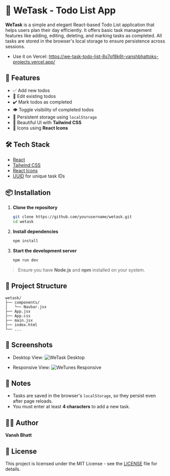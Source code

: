 # 📝 WeTask - Todo List App

**WeTask** is a simple and elegant React-based Todo List application that helps users plan their day efficiently. It offers basic task management features like adding, editing, deleting, and marking tasks as completed. All tasks are stored in the browser's local storage to ensure persistence across sessions.

- Use it on Vercel: https://we-task-todo-list-8s7of8k6t-vanshbhattoks-projects.vercel.app/

## 🚀 Features

- ✅ Add new todos
- 📝 Edit existing todos
- ✔️ Mark todos as completed
- 👁️ Toggle visibility of completed todos
- 💾 Persistent storage using `localStorage`
- 💅 Beautiful UI with **Tailwind CSS**
- 🎨 Icons using **React Icons**

## 🛠️ Tech Stack

- [React](https://reactjs.org/)
- [Tailwind CSS](https://tailwindcss.com/)
- [React Icons](https://react-icons.github.io/react-icons/)
- [UUID](https://www.npmjs.com/package/uuid) for unique task IDs

## 📦 Installation

1. **Clone the repository**
   ```bash
   git clone https://github.com/yourusername/wetask.git
   cd wetask
   ```

2. **Install dependencies**
   ```bash
   npm install
   ```

3. **Start the development server**
   ```bash
   npm run dev
   ```

> Ensure you have **Node.js** and **npm** installed on your system.

## 📁 Project Structure

```
wetask/
├── components/
│   └── Navbar.jsx
├── App.jsx
├── App.css
├── main.jsx
├── index.html
└── ...
```

## 📸 Screenshots

- Desktop View:
 ![WeTask Desktop](https://github.com/user-attachments/assets/91c7247b-43f4-4611-b023-1bff2fdcb9db)

- Responsive View:
 ![WeTunes Responsive](https://github.com/user-attachments/assets/cde577c6-0011-462a-a8c0-b7a69c89b456)

## 📌 Notes

- Tasks are saved in the browser's `localStorage`, so they persist even after page reloads.
- You must enter at least **4 characters** to add a new task.

## 🧑‍💻 Author

**Vansh Bhatt**

## 📄 License

This project is licensed under the MIT License - see the [LICENSE](LICENSE) file for details.
